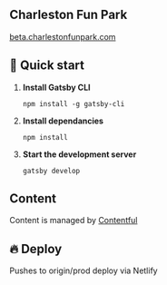 ## Charleston Fun Park

[beta.charlestonfunpark.com](https://beta.charlestonfunpark.com)

## 🚀 Quick start

1.  **Install Gatsby CLI**

    ```shell
    npm install -g gatsby-cli
    ```

1.  **Install dependancies**

    ```shell
    npm install
    ```

1.  **Start the development server**

    ```shell
    gatsby develop
    ```

## Content

Content is managed by [Contentful](https://app.contentful.com/)

## 🔥 Deploy

Pushes to origin/prod deploy via Netlify
